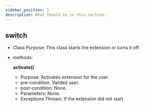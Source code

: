 ```yaml
---
sidebar_position: 1
description: What should be in this section.
---
```


## switch
* Class Purpose: This class starts the extension or turns it off.

* methods:

  **activate()**
    * Purpose: Activates extension for the user.
    * pre-condition: Vailded user.
    * post-condition: None.
    * Parameters: None.
    * Exceptions Thrown: If the extension did not start
